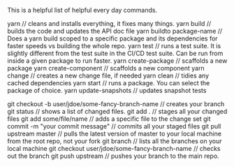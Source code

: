 This is a helpful list of helpful every day commands.

yarn // cleans and installs everything, it fixes many things.
yarn build // builds the code and updates the API doc file
yarn buildto package-name // Does a yarn build scoped to a specific package and its dependencies for faster speeds vs building the whole repo.
yarn test // runs a test suite. It is slightly different from the test suite in the CI/CD test suite. Can be run from inside a given package to run faster.
yarn create-package // scaffolds a new package
yarn create-component // scaffolds a new component
yarn change // creates a new change file, if needed
yarn clean // tidies any cached dependencies
yarn start // runs a package. You can select the package of choice.
yarn update-snapshots // updates snapshot tests

git checkout -b user/jdoe/some-fancy-branch-name // creates your branch
git status // shows a list of changed files.
git add . // stages all your changed files
git add some/file/name // adds a specific file to the change set
git commit -m "your commit message" // commits all your staged files
git pull upstream master // pulls the latest version of master to your local machine from the root repo, not your fork
git branch // lists all the branches on your local machine
git checkout user/jdoe/some-fancy-branch-name // checks out the branch
git push upstream // pushes your branch to the main repo.
